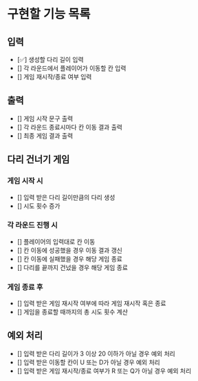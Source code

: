 # 구현할 기능 목록

## 입력
+ [✅] 생성할 다리 길이 입력
+ [] 각 라운드에서 플레이어가 이동할 칸 입력
+ [] 게임 재시작/종료 여부 입력


## 출력
+ [] 게임 시작 문구 출력
+ [] 각 라운드 종료시마다 칸 이동 결과 출력
+ [] 최종 게임 결과 출력


## 다리 건너기 게임

### 게임 시작 시
+ [] 입력 받은 다리 길이만큼의 다리 생성
+ [] 시도 횟수 증가

### 각 라운드 진행 시
+ [] 플레이어의 입력대로 칸 이동
+ [] 칸 이동에 성공했을 경우 이동 결과 갱신
+ [] 칸 이동에 실패했을 경우 해당 게임 종료
+ [] 다리를 끝까지 건넜을 경우 해당 게임 종료

### 게임 종료 후
+ [] 입력 받은 게임 재시작 여부에 따라 게임 재시작 혹은 종료
+ [] 게임을 종료할 때까지의 총 시도 횟수 계산


## 예외 처리
+ [] 입력 받은 다리 길이가 3 이상 20 이하가 아닐 경우 예외 처리
+ [] 입력 받은 이동할 칸이 U 또는 D가 아닐 경우 예외 처리
+ [] 입력 받은 게임 재시작/종료 여부가 R 또는 Q가 아닐 경우 예외 처리
